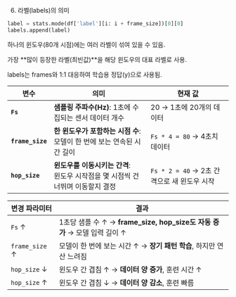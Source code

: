 6. 라벨(labels)의 의미
```py
label = stats.mode(df['label'][i: i + frame_size])[0][0]
labels.append(label)
```


하나의 윈도우(80개 시점)에는 여러 라벨이 섞여 있을 수 있음.

가장 **많이 등장한 라벨(최빈값)**을 해당 윈도우의 대표 라벨로 사용.

labels는 frames와 1:1 대응하여 학습용 정답(y)으로 사용됨.








| 변수               | 의미                                                | 현재 값                             |
| ---------------- | ------------------------------------------------- | -------------------------------- |
| **`Fs`**         | **샘플링 주파수(Hz)**: 1초에 수집되는 센서 데이터 개수               | 20 → 1초에 20개의 데이터                |
| **`frame_size`** | **한 윈도우가 포함하는 시점 수**:<br>모델이 한 번에 보는 연속된 시간 길이    | `Fs * 4 = 80` → 4초치 데이터          |
| **`hop_size`**   | **윈도우를 이동시키는 간격**:<br>윈도우 시작점을 몇 시점씩 건너뛰며 이동할지 결정 | `Fs * 2 = 40` → 2초 간격으로 새 윈도우 시작 |




| 변경 파라미터        | 결과                                                          |
| -------------- | ----------------------------------------------------------- |
| `Fs` ↑         | 1초당 샘플 수 ↑ → **frame\_size, hop\_size도 자동 증가** → 모델 입력 길이 ↑ |
| `frame_size` ↑ | 모델이 한 번에 보는 시간 ↑ → **장기 패턴 학습**, 하지만 연산 느려짐                 |
| `hop_size` ↓   | 윈도우 간 겹침 ↑ → **데이터 양 증가**, 훈련 시간 ↑                          |
| `hop_size` ↑   | 윈도우 간 겹침 ↓ → **데이터 양 감소**, 훈련 빠름                            |

